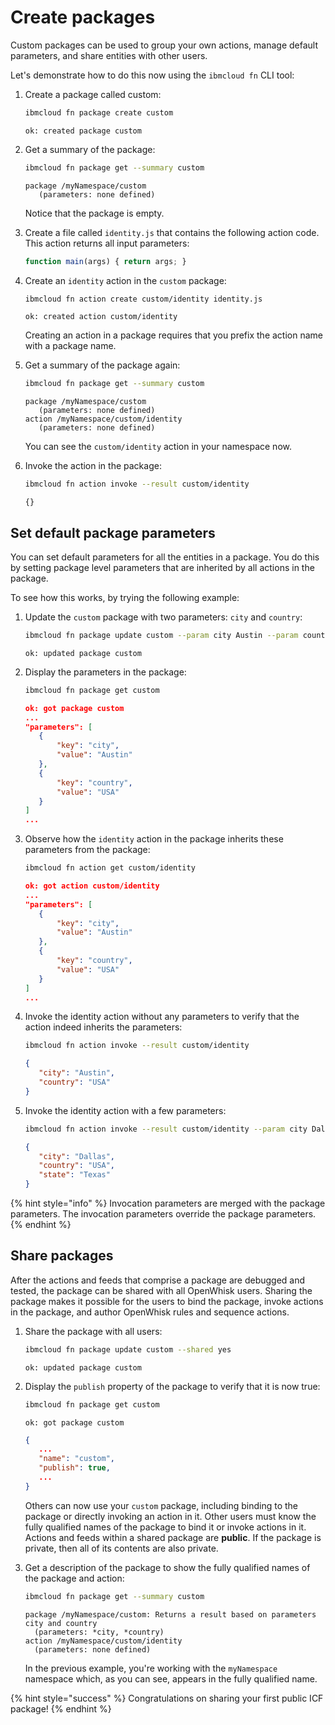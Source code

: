 <!--
#
# Licensed to the Apache Software Foundation (ASF) under one or more
# contributor license agreements.  See the NOTICE file distributed with
# this work for additional information regarding copyright ownership.
# The ASF licenses this file to You under the Apache License, Version 2.0
# (the "License"); you may not use this file except in compliance with
# the License.  You may obtain a copy of the License at
#
#     http://www.apache.org/licenses/LICENSE-2.0
#
# Unless required by applicable law or agreed to in writing, software
# distributed under the License is distributed on an "AS IS" BASIS,
# WITHOUT WARRANTIES OR CONDITIONS OF ANY KIND, either express or implied.
# See the License for the specific language governing permissions and
# limitations under the License.
#
-->

# Create packages

Custom packages can be used to group your own actions, manage default parameters, and share entities with other users.

Let's demonstrate how to do this now using the `ibmcloud fn` CLI tool:

1. Create a package called custom:

   ```bash
   ibmcloud fn package create custom
   ```

   ```text
   ok: created package custom
   ```

2. Get a summary of the package:

   ```bash
   ibmcloud fn package get --summary custom
   ```

   ```text
   package /myNamespace/custom
      (parameters: none defined)
   ```

   Notice that the package is empty.

3. Create a file called `identity.js` that contains the following action code. This action returns all input parameters:

   ```javascript
   function main(args) { return args; }
   ```

4. Create an `identity` action in the `custom` package:

   ```bash
   ibmcloud fn action create custom/identity identity.js
   ```

   ```text
   ok: created action custom/identity
   ```

   Creating an action in a package requires that you prefix the action name with a package name.

5. Get a summary of the package again:

   ```bash
   ibmcloud fn package get --summary custom
   ```

   ```text
   package /myNamespace/custom
      (parameters: none defined)
   action /myNamespace/custom/identity
      (parameters: none defined)
   ```

   You can see the `custom/identity` action in your namespace now.

6. Invoke the action in the package:

   ```bash
   ibmcloud fn action invoke --result custom/identity
   ```

   ```text
   {}
   ```

## Set default package parameters

You can set default parameters for all the entities in a package. You do this by setting package level parameters that are inherited by all actions in the package.

To see how this works, by trying the following example:

1. Update the `custom` package with two parameters: `city` and `country`:

   ```bash
   ibmcloud fn package update custom --param city Austin --param country USA
   ```

   ```text
   ok: updated package custom
   ```

2. Display the parameters in the package:


   ```bash
   ibmcloud fn package get custom
   ```

   ```json
   ok: got package custom
   ...
   "parameters": [
      {
          "key": "city",
          "value": "Austin"
      },
      {
          "key": "country",
          "value": "USA"
      }
   ]
   ...
   ```

3. Observe how the `identity` action in the package inherits these parameters from the package:

   ```bash
   ibmcloud fn action get custom/identity
   ```

   ```json
   ok: got action custom/identity
   ...
   "parameters": [
      {
          "key": "city",
          "value": "Austin"
      },
      {
          "key": "country",
          "value": "USA"
      }
   ]
   ...
   ```

3. Invoke the identity action without any parameters to verify that the action indeed inherits the parameters:

   ```bash
   ibmcloud fn action invoke --result custom/identity
   ```

   ```json
   {
      "city": "Austin",
      "country": "USA"
   }
   ```

4. Invoke the identity action with a few parameters:

   ```bash
   ibmcloud fn action invoke --result custom/identity --param city Dallas --param state Texas
   ```

   ```json
   {
      "city": "Dallas",
      "country": "USA",
      "state": "Texas"
   }
   ```

{% hint style="info" %}
Invocation parameters are merged with the package parameters. The invocation parameters override the package parameters.
{% endhint %}

## Share packages

After the actions and feeds that comprise a package are debugged and tested, the package can be shared with all OpenWhisk users. Sharing the package makes it possible for the users to bind the package, invoke actions in the package, and author OpenWhisk rules and sequence actions.

1. Share the package with all users:

   ```bash
   ibmcloud fn package update custom --shared yes
   ```

   ```text
   ok: updated package custom
   ```

2. Display the `publish` property of the package to verify that it is now true:

   ```bash
   ibmcloud fn package get custom
   ```

   ```text
   ok: got package custom
   ```

   ```json
   {
      ...
      "name": "custom",
      "publish": true,
      ...
   }
   ```

   Others can now use your `custom` package, including binding to the package or directly invoking an action in it. Other users must know the fully qualified names of the package to bind it or invoke actions in it. Actions and feeds within a shared package are **public**. If the package is private, then all of its contents are also private.

3. Get a description of the package to show the fully qualified names of the package and action:

   ```bash
   ibmcloud fn package get --summary custom
   ```

   ```text
   package /myNamespace/custom: Returns a result based on parameters city and country
     (parameters: *city, *country)
   action /myNamespace/custom/identity
     (parameters: none defined)
   ```

   In the previous example, you're working with the `myNamespace` namespace which, as you can see, appears in the fully qualified name.

{% hint style="success" %}
Congratulations on sharing your first public ICF package!
{% endhint %}
